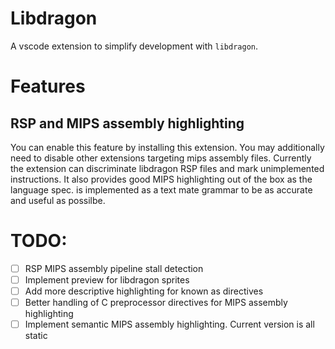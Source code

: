# Libdragon

A vscode extension to simplify development with `libdragon`.

# Features

## RSP and MIPS assembly highlighting

You can enable this feature by installing this extension. You may additionally need to disable other extensions targeting mips assembly files. Currently the extension can discriminate libdragon RSP files and mark unimplemented instructions. It also provides good MIPS highlighting out of the box as the language spec. is implemented as a text mate grammar to be as accurate and useful as possilbe.

# TODO:

- [ ] RSP MIPS assembly pipeline stall detection
- [ ] Implement preview for libdragon sprites
- [ ] Add more descriptive highlighting for known as directives
- [ ] Better handling of C preprocessor directives for MIPS assembly highlighting
- [ ] Implement semantic MIPS assembly highlighting. Current version is all static